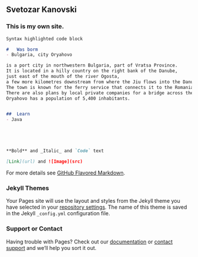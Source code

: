 ## Svetozar Kanovski


### This is my own site.


```markdown
Syntax highlighted code block

#   Was borm
- Bulgaria, city Oryahovo

is a port city in northwestern Bulgaria, part of Vratsa Province.
It is located in a hilly country on the right bank of the Danube, 
just east of the mouth of the river Ogosta,
a few more kilometres downstream from where the Jiu flows into the Danube on Romanian territory.
The town is known for the ferry service that connects it to the Romanian town of Bechet across the river.
There are also plans by local private companies for a bridge across the Danube. As of December 2009,
Oryahovo has a population of 5,400 inhabitants.


##  Learn
- Java





**Bold** and _Italic_ and `Code` text

[Link](url) and ![Image](src)
```

For more details see [GitHub Flavored Markdown](https://guides.github.com/features/mastering-markdown/).

### Jekyll Themes

Your Pages site will use the layout and styles from the Jekyll theme you have selected in your [repository settings](https://github.com/SvetozarK/SvetozarK.github.io/settings). The name of this theme is saved in the Jekyll `_config.yml` configuration file.

### Support or Contact

Having trouble with Pages? Check out our [documentation](https://help.github.com/categories/github-pages-basics/) or [contact support](https://github.com/contact) and we’ll help you sort it out.
